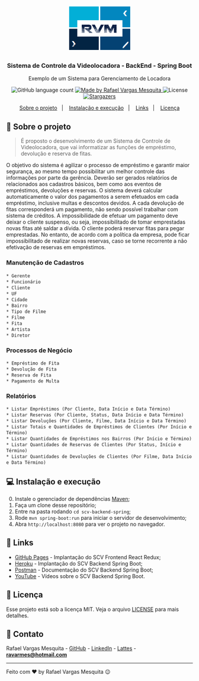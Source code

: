 <h1 align="center">
    <img alt="RVM" src="https://github.com/ravarmes/scv-backend-spring/blob/master/assets/logo.jpg" />
</h1>

<h3 align="center">
  Sistema de Controle da Videolocadora - BackEnd - Spring Boot
</h3>

<p align="center">Exemplo de um Sistema para Gerenciamento de Locadora</p>

<p align="center">
  <img alt="GitHub language count" src="https://img.shields.io/github/languages/count/ravarmes/scv-backend-spring?color=%2304D361">

  <a href="http://www.linkedin.com/in/rafael-vargas-mesquita">
    <img alt="Made by Rafael Vargas Mesquita" src="https://img.shields.io/badge/made%20by-Rafael%20Vargas%20Mesquita-%2304D361">
  </a>

  <img alt="License" src="https://img.shields.io/badge/license-MIT-%2304D361">

  <a href="https://github.com/ravarmes/scv-backend-spring/stargazers">
    <img alt="Stargazers" src="https://img.shields.io/github/stars/ravarmes/scv-backend-spring?style=social">
  </a>
</p>

<p align="center">
  <a href="#-sobre">Sobre o projeto</a>&nbsp;&nbsp;&nbsp;|&nbsp;&nbsp;&nbsp;
  <a href="#-instalacao">Instalação e execução</a>&nbsp;&nbsp;&nbsp;|&nbsp;&nbsp;&nbsp;
  <a href="#-links">Links</a>&nbsp;&nbsp;&nbsp;|&nbsp;&nbsp;&nbsp;
  <a href="#-licenca">Licença</a>
</p>

## :page_with_curl: Sobre o projeto <a name="-sobre"/></a>

> É proposto o desenvolvimento de um Sistema de Controle de Videolocadora, que vai informatizar as funções de empréstimo, devolução e reserva de fitas.

O objetivo do sistema é agilizar o processo de empréstimo e garantir maior segurança, ao mesmo tempo possibilitar um melhor controle das informações por parte da gerência. Deverão ser gerados relatórios de relacionados aos cadastros básicos, bem como aos eventos de empréstimos, devoluções e reservas. O sistema deverá calcular automaticamente o valor dos pagamentos a serem efetuados em cada empréstimo, inclusive multas e descontos devidos. A cada devolução de fitas corresponderá um pagamento, não sendo possível trabalhar com sistema de créditos. A impossibilidade de efetuar um pagamento deve deixar o cliente suspenso, ou seja, impossibilitado de tomar emprestadas novas fitas até saldar a dívida. O cliente poderá reservar fitas para pegar emprestadas. No entanto, de acordo com a política da empresa, pode ficar impossibilitado de realizar novas reservas, caso se torne recorrente a não efetivação de reservas em empréstimos.

### Manutenção de Cadastros

```
* Gerente
* Funcionário
* Cliente
* UF
* Cidade
* Bairro
* Tipo de Filme
* Filme
* Fita
* Artista
* Diretor
```

### Processos de Negócio

```
* Empréstimo de Fita
* Devolução de Fita
* Reserva de Fita
* Pagamento de Multa
```

### Relatórios

```
* Listar Empréstimos (Por Cliente, Data Início e Data Término)
* Listar Reservas (Por Cliente, Status, Data Início e Data Término)
* Listar Devoluções (Por Cliente, Filme, Data Início e Data Término)
* Listar Totais e Quantidades de Empréstimos de Clientes (Por Início e Término)
* Listar Quantidades de Empréstimos nos Bairros (Por Início e Término)
* Listar Quantidades de Reservas de Clientes (Por Status, Início e Término)
* Listar Quantidades de Devoluções de Clientes (Por Filme, Data Início e Data Término)	
```

## :computer: Instalação e execução <a name="-instalacao"/></a>

0. Instale o gerenciador de dependências [Maven](https://maven.apache.org/download.cgi);
1. Faça um clone desse repositório;
2. Entre na pasta rodando `cd scv-backend-spring`;
3. Rode `mvn spring-boot:run` para iniciar o servidor de desenvolvimento;
4. Abra `http://localhost:8080` para ver o projeto no navegador.

## :link: Links <a name="-links"/></a>

- [GitHub Pages](https://ravarmes.github.io/) - Implantação do SCV Frontend React Redux;
- [Heroku](https://scv-backend-spring.herokuapp.com/) - Implantação do SCV Backend Spring Boot;
- [Postman](https://documenter.getpostman.com/view/4048967/Szf9XTg4) - Documentação do SCV Backend Spring Boot;
- [YouTube](https://www.youtube.com/watch?v=XoejSRAPgs4&list=PL-mvLy2ws8IKOvqm2RClenHXArjQvo_pH) - Vídeos sobre o SCV Backend Spring Boot.

## :memo: Licença <a name="-licenca"/></a>

Esse projeto está sob a licença MIT. Veja o arquivo [LICENSE](LICENSE.md) para mais detalhes.

## :email: Contato

Rafael Vargas Mesquita - [GitHub](https://github.com/ravarmes) - [LinkedIn](https://www.linkedin.com/in/rafael-vargas-mesquita) - [Lattes](http://lattes.cnpq.br/6616283627544820) - **ravarmes@hotmail.com**

---

Feito com ♥ by Rafael Vargas Mesquita :wink: